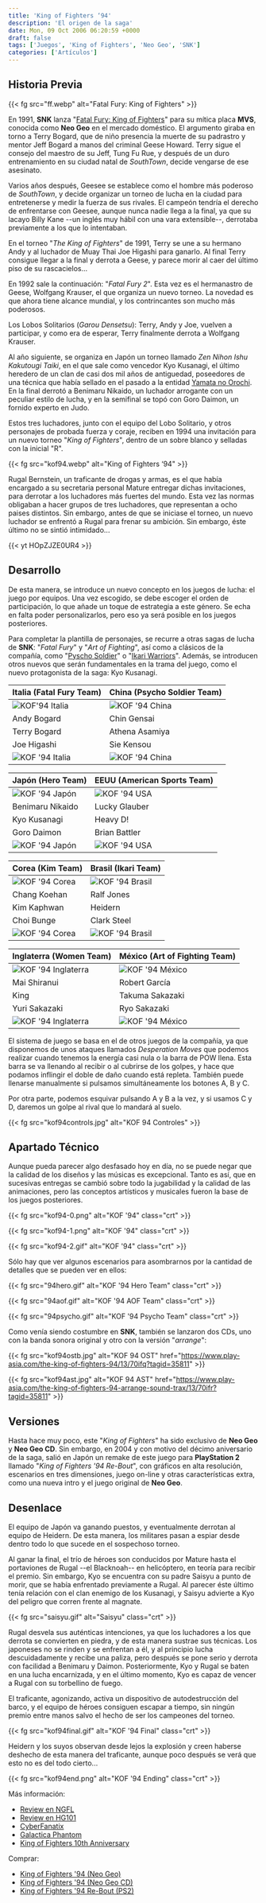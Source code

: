 ```yaml
---
title: 'King of Fighters ‘94'
description: 'El origen de la saga'
date: Mon, 09 Oct 2006 06:20:59 +0000
draft: false
tags: ['Juegos', 'King of Fighters', 'Neo Geo', 'SNK']
categories: ['Artículos']
---
```


## Historia Previa

{{< fg src="ff.webp" alt="Fatal Fury: King of Fighters" >}}

En 1991, **SNK** lanza "[Fatal Fury: King of Fighters](http://en.wikipedia.org/wiki/Fatal_Fury)" para su mítica placa **MVS**, conocida como **Neo Geo** en el mercado doméstico. El argumento giraba en torno a Terry Bogard, que de niño presencia la muerte de su padrastro y mentor Jeff Bogard a manos del criminal Geese Howard. Terry sigue el consejo del maestro de su Jeff, Tung Fu Rue, y después de un duro entrenamiento en su ciudad natal de _SouthTown_, decide vengarse de ese asesinato.

Varios años después, Geesee se establece como el hombre más poderoso de _SouthTown_, y decide organizar un torneo de lucha en la ciudad para entretenerse y medir la fuerza de sus rivales. El campeón tendría el derecho de enfrentarse con Geesee, aunque nunca nadie llega a la final, ya que su lacayo Billy Kane --un inglés muy hábil con una vara extensible--, derrotaba previamente a los que lo intentaban.

En el torneo "_The King of Fighters_" de 1991, Terry se une a su hermano Andy y al luchador de Muay Thai Joe Higashi para ganarlo. Al final Terry consigue llegar a la final y derrota a Geese, y parece morir al caer del último piso de su rascacielos...

En 1992 sale la continuación: "_Fatal Fury 2_". Esta vez es el hermanastro de Geese, Wolfgang Krauser, el que organiza un nuevo torneo. La novedad es que ahora tiene alcance mundial, y los contrincantes son mucho más poderosos.

Los Lobos Solitarios (_Garou Densetsu_): Terry, Andy y Joe, vuelven a participar, y como era de esperar, Terry finalmente derrota a Wolfgang Krauser.

Al año siguiente, se organiza en Japón un torneo llamado _Zen Nihon Ishu Kakutougi Taiki_, en el que sale como vencedor Kyo Kusanagi, el último heredero de un clan de casi dos mil años de antiguedad, poseedores de una técnica que había sellado en el pasado a la entidad [Yamata no Orochi](http://en.wikipedia.org/wiki/Orochi). En la final derrotó a Benimaru Nikaido, un luchador arrogante con un peculiar estilo de lucha, y en la semifinal se topó con Goro Daimon, un fornido experto en Judo.

Estos tres luchadores, junto con el equipo del Lobo Solitario, y otros personajes de probada fuerza y coraje, reciben en 1994 una invitación para un nuevo torneo "_King of Fighters_", dentro de un sobre blanco y selladas con la inicial "R".

{{< fg src="kof94.webp" alt="King of Fighters ‘94" >}}

Rugal Bernstein, un traficante de drogas y armas, es el que había encargado a su secretaria personal Mature entregar dichas invitaciones, para derrotar a los luchadores más fuertes del mundo. Esta vez las normas obligaban a hacer grupos de tres luchadores, que representan a ocho paises distintos. Sin embargo, antes de que se iniciase el torneo, un nuevo luchador se enfrentó a Rugal para frenar su ambición. Sin embargo, éste último no se sintió intimidado...

{{< yt HOpZJZE0UR4 >}}

## Desarrollo

De esta manera, se introduce un nuevo concepto en los juegos de lucha: el juego por equipos. Una vez escogido, se debe escoger el orden de participación, lo que añade un toque de estrategia a este género. Se echa en falta poder personalizarlos, pero eso ya será posible en los juegos posteriores.

Para completar la plantilla de personajes, se recurre a otras sagas de lucha de **SNK**: "_Fatal Fury_" y "_Art of Fighting_", así como a clásicos de la compañía, como "[Pyscho Soldier](http://en.wikipedia.org/wiki/Psycho_Soldier)" o "[Ikari Warriors](http://en.wikipedia.org/wiki/Ikari_Warriors)". Además, se introducen otros nuevos que serán fundamentales en la trama del juego, como el nuevo protagonista de la saga: Kyo Kusanagi.

| **Italia** (Fatal Fury Team) | **China** (Psycho Soldier Team) |
| --- | --- |
| ![KOF'94 Italia](kof94ita.jpg "KOF'94 Italia") | ![KOF '94 China](kof94chi.jpg "KOF '94 China") |
| Andy Bogard | Chin Gensai |
| Terry Bogard | Athena Asamiya |
| Joe Higashi | Sie Kensou |
| ![KOF '94 Italia](ita210.jpg "KOF '94 Italia") | ![KOF '94 China](chi210.jpg "KOF '94 China") |

| **Japón** (Hero Team) | **EEUU** (American Sports Team) |
| --- | --- |
| ![KOF '94 Japón](kof94jap.jpg "KOF '94 Japón") | ![KOF '94 USA](kof94usa.jpg "KOF '94 USA") |
| Benimaru Nikaido | Lucky Glauber |
| Kyo Kusanagi | Heavy D! |
| Goro Daimon | Brian Battler |
| ![KOF '94 Japón](jap210.jpg "KOF '94 Japón") | ![KOF '94 USA](usa210.jpg "KOF '94 USA") |

| **Corea** (Kim Team) | **Brasil** (Ikari Team) |
| --- | --- |
| ![KOF '94 Corea](kof94cor.jpg "KOF '94 Corea") | ![KOF '94 Brasil](kof94bra.jpg "KOF '94 Brasil") |
| Chang Koehan | Ralf Jones |
| Kim Kaphwan | Heidern |
| Choi Bunge | Clark Steel| 
|![KOF '94 Corea](cor210.jpg "KOF '94 Corea") | ![KOF '94 Brasil](bra210.jpg "KOF '94 Brasil") |

| **Inglaterra** (Women Team) | **México** (Art of Fighting Team) |
| --- | --- |
| ![KOF '94 Inglaterra](kof94ing.jpg "KOF '94 Inglaterra") | ![KOF '94 México](kof94mex.jpg "KOF '94 México") |
| Mai Shiranui | Robert García |
| King | Takuma Sakazaki |
| Yuri Sakazaki | Ryo Sakazaki |
| ![KOF '94 Inglaterra](ing210.jpg "KOF '94 Inglaterra") | ![KOF '94 México](mex210.jpg "KOF '94 México") |

El sistema de juego se basa en el de otros juegos de la compañía, ya que disponemos de unos ataques llamados _Desperation Moves_ que podemos realizar cuando tenemos la energía casi nula o la barra de POW llena. Esta barra se va llenando al recibir o al cubrirse de los golpes, y hace que podamos inflingir el doble de daño cuando está repleta. También puede llenarse manualmente si pulsamos simultáneamente los botones A, B y C.

Por otra parte, podemos esquivar pulsando A y B a la vez, y si usamos C y D, daremos un golpe al rival que lo mandará al suelo.

{{< fg src="kof94controls.jpg" alt="KOF 94 Controles" >}}

## Apartado Técnico

Aunque pueda parecer algo desfasado hoy en día, no se puede negar que la calidad de los diseños y las músicas es excepcional. Tanto es así, que en sucesivas entregas se cambió sobre todo la jugabilidad y la calidad de las animaciones, pero las conceptos artísticos y musicales fueron la base de los juegos posteriores.

{{< fg src="kof94-0.png" alt="KOF '94" class="crt" >}}

{{< fg src="kof94-1.png" alt="KOF '94" class="crt" >}}

{{< fg src="kof94-2.gif" alt="KOF '94" class="crt" >}}

Sólo hay que ver algunos escenarios para asombrarnos por la cantidad de detalles que se pueden ver en ellos:

{{< fg src="94hero.gif" alt="KOF '94 Hero Team" class="crt" >}}

{{< fg src="94aof.gif" alt="KOF '94 AOF Team" class="crt" >}}

{{< fg src="94psycho.gif" alt="KOF '94 Psycho Team" class="crt" >}}

Como venía siendo costumbre en **SNK**, también se lanzaron dos CDs, uno con la banda sonora original y otro con la versión "_arrange_":

{{< fg src="kof94ostb.jpg" alt="KOF 94 OST" href="https://www.play-asia.com/the-king-of-fighters-94/13/70ifq?tagid=35811" >}}

{{< fg src="kof94ast.jpg" alt="KOF 94 AST" href="https://www.play-asia.com/the-king-of-fighters-94-arrange-sound-trax/13/70ifr?tagid=35811" >}}

## Versiones

Hasta hace muy poco, este "_King of Fighters_" ha sido exclusivo de **Neo Geo** y **Neo Geo CD**. Sin embargo, en 2004 y con motivo del décimo aniversario de la saga, salió en Japón un remake de este juego para **PlayStation 2** llamado "_King of Fighters '94 Re-Bout_", con gráficos en alta resolución, escenarios en tres dimensiones, juego on-line y otras características extra, como una nueva intro y el juego original de **Neo Geo**.

## Desenlace

El equipo de Japón va ganando puestos, y eventualmente derrotan al equipo de Heidern. De esta manera, los militares pasan a espiar desde dentro todo lo que sucede en el sospechoso torneo.

Al ganar la final, el trío de héroes son conducidos por Mature hasta el portaviones de Rugal --el Blacknoah-- en helicóptero, en teoría para recibir el premio. Sin embargo, Kyo se encuentra con su padre Saisyu a punto de morir, que se había enfrentado previamente a Rugal. Al parecer éste último tenía relación con el clan enemigo de los Kusanagi, y Saisyu advierte a Kyo del peligro que corren frente al magnate.

{{< fg src="saisyu.gif" alt="Saisyu" class="crt" >}}

Rugal desvela sus auténticas intenciones, ya que los luchadores a los que derrota se convierten en piedra, y de esta manera sustrae sus técnicas. Los japoneses no se rinden y se enfrentan a él, y al principio lucha descuidadamente y recibe una paliza, pero después se pone serio y derrota con facilidad a Benimaru y Daimon. Posteriormente, Kyo y Rugal se baten en una lucha encarnizada, y en el último momento, Kyo es capaz de vencer a Rugal con su torbellino de fuego.

El traficante, agonizando, activa un dispositivo de autodestrucción del barco, y el equipo de héroes consiguen escapar a tiempo, sin ningún premio entre manos salvo el hecho de ser los campeones del torneo.

{{< fg src="kof94final.gif" alt="KOF '94 Final" class="crt" >}}

Heidern y los suyos observan desde lejos la explosión y creen haberse deshecho de esta manera del traficante, aunque poco después se verá que esto no es del todo cierto...

{{< fg src="kof94end.png" alt="KOF '94 Ending" class="crt" >}}

Más información:

*   [Review en NGFL](http://www.neogeoforlife.com/neo_reviews/the_king_of_fighters_94.php)
*   [Review en HG101](http://www.hardcoregaming101.net//kof/kof2.htm)
*   [CyberFanatix](http://www.cyberfanatix.com/)
*   [Galactica Phantom](http://kof.confusticated.com/frames.html)
*   [King of Fighters 10th Anniversary](http://www.kof10th.com/english/index.html)

Comprar:

*   [King of Fighters '94 (Neo Geo)](http://www.play-asia.com/SOap-23-83-rmr-71-3p-77-1c-49-en-15-king+of+fighters-84-j-70-l9y.html)
*   [King of Fighters '94 (Neo Geo CD)](http://www.play-asia.com/SOap-23-83-rmr-71-8v-77-d-49-en-15-king+of+fighters-84-j-70-omy.html)
*   [King of Fighters '94 Re-Bout (PS2)](http://www.play-asia.com/SOap-23-83-rmr-71-40-77-5-49-en-15-king+of+fighters-84-j-70-ckd.html)